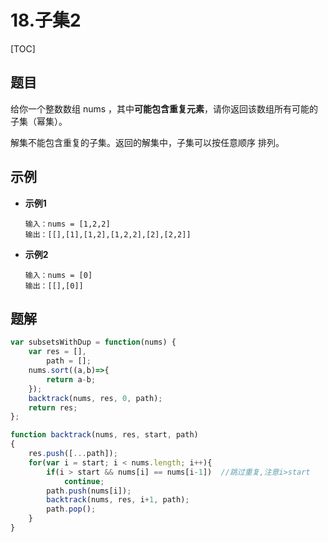 # 18.子集2

[TOC]

## 题目

给你一个整数数组 nums ，其中**可能包含重复元素**，请你返回该数组所有可能的子集（幂集）。

解集不能包含重复的子集。返回的解集中，子集可以按任意顺序 排列。





## 示例

- **示例1**

  ```
  输入：nums = [1,2,2]
  输出：[[],[1],[1,2],[1,2,2],[2],[2,2]]
  ```

- **示例2**

  ```
  输入：nums = [0]
  输出：[[],[0]]
  ```



## 题解

```js
var subsetsWithDup = function(nums) {
    var res = [],
        path = [];
    nums.sort((a,b)=>{
        return a-b;
    });
    backtrack(nums, res, 0, path);
    return res;
};

function backtrack(nums, res, start, path)
{
    res.push([...path]);
    for(var i = start; i < nums.length; i++){
        if(i > start && nums[i] == nums[i-1])  //跳过重复,注意i>start
            continue;
        path.push(nums[i]);
        backtrack(nums, res, i+1, path);
        path.pop();
    }
}
```


